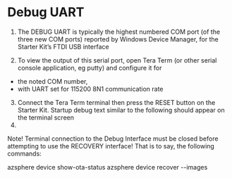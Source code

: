 # Debug UART

1. The DEBUG UART is typically the highest numbered COM port (of the three new COM ports) reported by Windows Device Manager, for the Starter Kit’s FTDI USB interface

2. To view the output of this serial port, open Tera Term (or other serial console application, eg putty) and configure it for 

* the noted COM number, 
* with UART set for 115200 8N1 communication rate

3) Connect the Tera Term terminal then press the RESET button on the Starter Kit. Startup debug text similar to the following should appear on the terminal screen
4) 

Note! Terminal connection to the Debug Interface must be closed before attempting to use the RECOVERY interface! That is to say, the following commands:

azsphere device show-ota-status
azsphere device recover --images <path to OS Recovery Images>